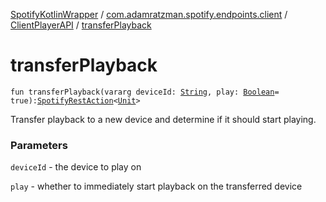 [SpotifyKotlinWrapper](../../index.md) / [com.adamratzman.spotify.endpoints.client](../index.md) / [ClientPlayerAPI](index.md) / [transferPlayback](./transfer-playback.md)

# transferPlayback

`fun transferPlayback(vararg deviceId: `[`String`](https://kotlinlang.org/api/latest/jvm/stdlib/kotlin/-string/index.html)`, play: `[`Boolean`](https://kotlinlang.org/api/latest/jvm/stdlib/kotlin/-boolean/index.html)` = true): `[`SpotifyRestAction`](../../com.adamratzman.spotify.main/-spotify-rest-action/index.md)`<`[`Unit`](https://kotlinlang.org/api/latest/jvm/stdlib/kotlin/-unit/index.html)`>`

Transfer playback to a new device and determine if it should start playing.

### Parameters

`deviceId` - the device to play on

`play` - whether to immediately start playback on the transferred device